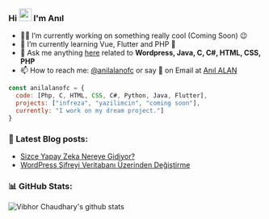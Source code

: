 ### Hi <img src="https://media.giphy.com/media/hvRJCLFzcasrR4ia7z/giphy.gif" width="25px"> I'm Anıl 

- 👨‍💻 I’m currently working on something really cool (Coming Soon) 😉
- 🌱 I’m currently learning Vue, Flutter and PHP 🤣
- 💬 Ask me anything [here](https://www.xn--anlalan-sfb.com/) related to <b>Wordpress, Java, C, C#, HTML, CSS, PHP </b>
- 📫 How to reach me: [@anilalanofc][linkedin] or say 👋 on Email at [Anıl ALAN](mailto:anilalanofc@gmail.com)


```javascript
const anilalanofc = {
  code: [Php, C, HTML, CSS, C#, Python, Java, Flutter],
  projects: ["infreza", "yazilimcin", "coming soon"],
  currently: "I work on my dream project."]
}
```


### 📕 Latest Blog posts:

- [Sizce Yapay Zeka Nereye Gidiyor?](https://www.anılalan.com/sizce-yapay-zeka-nereye-gidiyor/)
- [WordPress Şifreyi Veritabanı Üzerinden Değiştirme](https://yazilimcin.com/d/9-wordpress-sifreyi-veritabani-uzerinden-degistirme)



### 📊 GitHub Stats:
![Vibhor Chaudhary's github stats](https://github-readme-stats.vercel.app/api?username=anilalanofc&show_icons=true&theme=dracula&count_private=true&include_all_commits=true)



[website]: http://www.xn--anlalan-sfb.com
[linkedin]: https://linkedin.com/in/anlalan
[instagram]: https://www.instagram.com/desweep/
[twitter]: https://twitter.com/anilalanyz
[github]: https://github.com/anilalanofc
[discord]: https://discord.com/invite/dd9j4z8YgP
